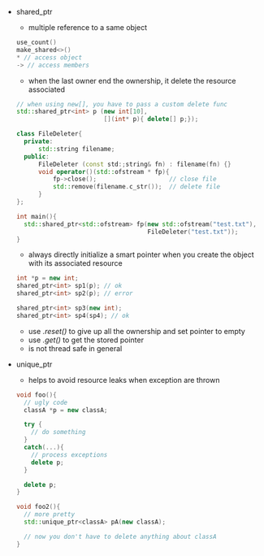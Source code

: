 + shared_ptr
  + multiple reference to a same object
  ```cpp
  use_count()
  make_shared<>()
  * // access object
  -> // access members
  ```
  + when the last owner end the ownership, it delete the resource associated
  ```cpp
  // when using new[], you have to pass a custom delete func
  std::shared_ptr<int> p (new int[10],
                          [](int* p){ delete[] p;});
  ```
  ```cpp
  class FileDeleter{
    private:
        std::string filename;
    public:
        FileDeleter (const std:;string& fn) : filename(fn) {}
        void operator()(std::ofstream * fp){
            fp->close();                    // close file
            std::remove(filename.c_str());  // delete file
        }
  };

  int main(){
    std::shared_ptr<std::ofstream> fp(new std::ofstream("test.txt"),
                                      FileDeleter("test.txt"));
  }
  ```
  + always directly initialize a smart pointer when you create the object with its associated resource
  ```cpp
  int *p = new int;
  shared_ptr<int> sp1(p); // ok
  shared_ptr<int> sp2(p); // error

  shared_ptr<int> sp3(new int);
  shared_ptr<int> sp4(sp4); // ok
  ```
  + use *.reset()* to give up all the ownership and set pointer to empty
  + use *.get()* to get the stored pointer
  + is not thread safe in general

+ unique_ptr
  + helps to avoid resource leaks when exception are thrown
  ```cpp
  void foo(){
    // ugly code
    classA *p = new classA;

    try {
      // do something
    }
    catch(...){
      // process exceptions
      delete p;
    }

    delete p;
  }

  void foo2(){
    // more pretty
    std::unique_ptr<classA> pA(new classA);

    // now you don't have to delete anything about classA
  }
  ```